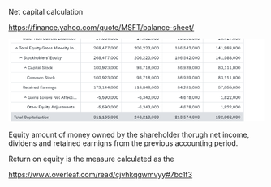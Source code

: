 Net capital calculation 

https://finance.yahoo.com/quote/MSFT/balance-sheet/

![alt text](image.png)

Equity amount of money owned by the shareholder thorugh net income, dividens and retained earnigns from the previous accounting period. 

Return on equity is the measure calculated as the 

https://www.overleaf.com/read/cjvhkqqwmvyy#7bc1f3